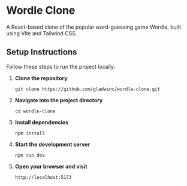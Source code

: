 # Wordle Clone

A React-based clone of the popular word-guessing game Wordle, built using Vite and Tailwind CSS.

## Setup Instructions

Follow these steps to run the project locally:

1. **Clone the repository**
   ```
   git clone https://github.com/gladwinc/wordle-clone.git
   ```

2. **Navigate into the project directory**
   ```
   cd wordle-clone
   ```

3. **Install dependencies**
   ```
   npm install
   ```

4. **Start the development server**
   ```
   npm run dev
   ```

5. **Open your browser and visit**
   ```
   http://localhost:5173
   ```
